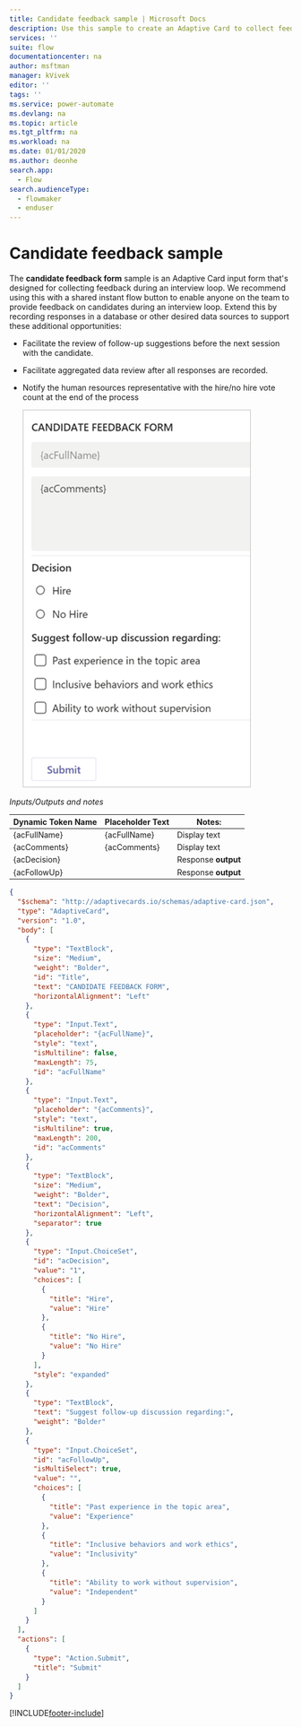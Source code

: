 ```yaml
---
title: Candidate feedback sample | Microsoft Docs
description: Use this sample to create an Adaptive Card to collect feedback for job candidates.
services: ''
suite: flow
documentationcenter: na
author: msftman
manager: kVivek
editor: ''
tags: ''
ms.service: power-automate
ms.devlang: na
ms.topic: article
ms.tgt_pltfrm: na
ms.workload: na
ms.date: 01/01/2020
ms.author: deonhe
search.app: 
  - Flow
search.audienceType: 
  - flowmaker
  - enduser
---
```

# Candidate feedback sample

The **candidate feedback form** sample is an Adaptive Card input form that's designed for collecting feedback during an interview loop. We recommend using this with a shared instant flow button to enable anyone on the team to provide feedback on candidates during an interview loop. Extend this by recording responses in a database or other desired data sources to support these additional opportunities:

-   Facilitate the review of follow-up suggestions before the next session with the
    candidate.
-   Facilitate aggregated data review after all responses are recorded.
-   Notify the human resources representative with the hire/no hire vote count at the end of the process

     ![Candidate feedback form](media/adaptive-cards/candidate-form.png)

*Inputs/Outputs and notes*

| Dynamic Token Name | Placeholder Text | Notes:              |
|--------------------|------------------|---------------------|
| {acFullName}       | {acFullName}     | Display text        |
| {acComments}       | {acComments}     | Display text        |
| {acDecision}       |                  | Response **output** |
| {acFollowUp}       |                  | Response **output** |

``` json
{
  "$schema": "http://adaptivecards.io/schemas/adaptive-card.json",
  "type": "AdaptiveCard",
  "version": "1.0",
  "body": [
    {
      "type": "TextBlock",
      "size": "Medium",
      "weight": "Bolder",
      "id": "Title",
      "text": "CANDIDATE FEEDBACK FORM",
      "horizontalAlignment": "Left"
    },
    {
      "type": "Input.Text",
      "placeholder": "{acFullName}",
      "style": "text",
      "isMultiline": false,
      "maxLength": 75,
      "id": "acFullName"
    },
    {
      "type": "Input.Text",
      "placeholder": "{acComments}",
      "style": "text",
      "isMultiline": true,
      "maxLength": 200,
      "id": "acComments"
    },
    {
      "type": "TextBlock",
      "size": "Medium",
      "weight": "Bolder",
      "text": "Decision",
      "horizontalAlignment": "Left",
      "separator": true
    },
    {
      "type": "Input.ChoiceSet",
      "id": "acDecision",
      "value": "1",
      "choices": [
        {
          "title": "Hire",
          "value": "Hire"
        },
        {
          "title": "No Hire",
          "value": "No Hire"
        }
      ],
      "style": "expanded"
    },
    {
      "type": "TextBlock",
      "text": "Suggest follow-up discussion regarding:",
      "weight": "Bolder"
    },
    {
      "type": "Input.ChoiceSet",
      "id": "acFollowUp",
      "isMultiSelect": true,
      "value": "",
      "choices": [
        {
          "title": "Past experience in the topic area",
          "value": "Experience"
        },
        {
          "title": "Inclusive behaviors and work ethics",
          "value": "Inclusivity"
        },
        {
          "title": "Ability to work without supervision",
          "value": "Independent"
        }
      ]
    }
  ],
  "actions": [
    {
      "type": "Action.Submit",
      "title": "Submit"
    }
  ]
}
```




[!INCLUDE[footer-include](includes/footer-banner.md)]